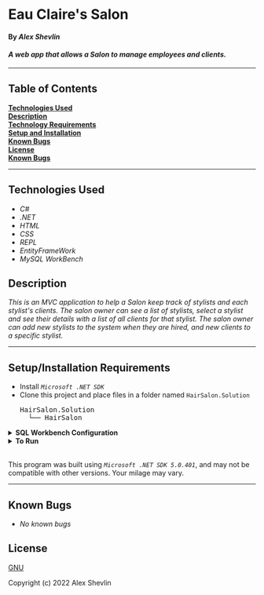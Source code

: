 # Eau Claire's Salon

#### By _**Alex Shevlin**_ 

#### _A web app that allows a Salon to manage employees and clients._  

---

## Table of Contents

**[Technologies Used](#technologies-used)  
[Description](#description)  
[Technology Requirements](#technology-requirements)  
[Setup and Installation](#setupinstallation-requirements)  
[Known Bugs](#known-bugs)  
[License](#license)  
[Known Bugs](#known-bugs)**

---

## Technologies Used

* _C#_
* _.NET_
* _HTML_
* _CSS_
* _REPL_
* _EntityFrameWork_
* _MySQL WorkBench_

## Description

_This is an MVC application to help a Salon keep track of stylists and each stylist's clients. The salon owner can see a list of stylists, select a stylist and see their details with a list of all clients for that stylist. The salon owner can add new stylists to the system when they are hired, and new clients to a specific stylist._

---
## Setup/Installation Requirements

* Install *`Microsoft .NET SDK`*
* Clone this project and place files in a folder named `HairSalon.Solution`
    <pre>HairSalon.Solution
    └── HairSalon</pre>

<details>
<summary><strong>SQL Workbench Configuration</strong></summary>
<ol>
<li>Create an appsettings.json file in the "HairSalon" directory of the project*  
   <pre>HairSalon.Solution
   └── HairSalon
    └── appsettings.json</pre>
<li> Insert the following code** : <br>

<pre>{
  "ConnectionStrings": {
    "DefaultConnection": "Server=localhost;Port=3306;database=alex_shevlin;uid=root;pwd=[YOUR-PASSWORD-HERE];"
  }
}</pre>
<small>*note: you must include your password in the code block section labeled "YOUR-PASSWORD-HERE".</small><br>
<small>**note: if you plan to push this cloned project to a public-facing repository, remember to add the appsettings.json file to your .gitignore before doing so.</small>

<li>Once "appsettings.json" file has been created, navigate back to SQL Workbench.
<li>Import the database named "alex_shevlin.sql" from the root directory of the project.<br><br>
How to Import a Database:
<ol> 
<li>Open SQL Workbench.
  <li>Navigate to "Administration" tab in SQL Workbench.
  <li>Click "Data Import/Restore".
  <li>Select the radio button "Import from Self-Contained File" and include file path to the sql file of this project you cloned to your machine.
  <li>In "Default Schema to be Imported to" click "New".
  <li>Name the schema "alex_shevlin" then click "OK".
  <li>Once named, switch to "Import Progress" tab and click "Start Import".
</details>

<details>
<summary><strong>To Run</strong></summary>
Navigate to  
   <pre>HairSalon.Solution
   └── <strong>HairSalon</strong>

Run ```$ dotnet run``` in the console
</details>
<br>

This program was built using *`Microsoft .NET SDK 5.0.401`*, and may not be compatible with other versions. Your milage may vary.

---
## Known Bugs

* _No known bugs_

## License

[GNU](/LICENSE-GNU)

Copyright (c) 2022 Alex Shevlin